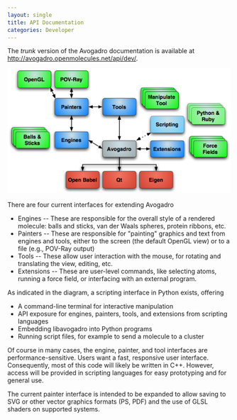 ```yaml
---
layout: single
title: API Documentation
categories: Developer
---
```




The *trunk* version of the Avogadro documentation is available at <http://avogadro.openmolecules.net/api/dev/>.

![](/images/Architecture.png)

There are four current interfaces for extending Avogadro

-   Engines -- These are responsible for the overall style of a rendered molecule: balls and sticks, van der Waals spheres, protein ribbons, etc.
-   Painters -- These are responsible for "painting" graphics and text from engines and tools, either to the screen (the default OpenGL view) or to a file (e.g., POV-Ray output)
-   Tools -- These allow user interaction with the mouse, for rotating and translating the view, editing, etc.
-   Extensions -- These are user-level commands, like selecting atoms, running a force field, or interfacing with an external program.



As indicated in the diagram, a scripting interface in Python exists, offering

-   A command-line terminal for interactive manipulation
-   API exposure for engines, painters, tools, and extensions from scripting languages
-   Embedding libavogadro into Python programs
-   Running script files, for example to send a molecule to a cluster

Of course in many cases, the engine, painter, and tool interfaces are performance-sensitive. Users want a fast, responsive user interface. Consequently, most of this code will likely be written in C++. However, access will be provided in scripting languages for easy prototyping and for general use.



The current painter interface is intended to be expanded to allow saving to SVG or other vector graphics formats (PS, PDF) and the use of GLSL shaders on supported systems.



